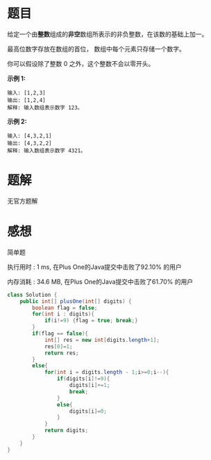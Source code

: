 # 题目

给定一个由**整数**组成的**非空**数组所表示的非负整数，在该数的基础上加一。

最高位数字存放在数组的首位， 数组中每个元素只存储一个数字。

你可以假设除了整数 0 之外，这个整数不会以零开头。

**示例 1:**

```
输入: [1,2,3]
输出: [1,2,4]
解释: 输入数组表示数字 123。
```

**示例 2:**

```
输入: [4,3,2,1]
输出: [4,3,2,2]
解释: 输入数组表示数字 4321。
```

# 题解

无官方题解

# 感想

简单题

执行用时 : 1 ms, 在Plus One的Java提交中击败了92.10% 的用户

内存消耗 : 34.6 MB, 在Plus One的Java提交中击败了61.70% 的用户

```java
class Solution {
    public int[] plusOne(int[] digits) {
        boolean flag = false;
        for(int i : digits){
            if(i!=9) {flag = true; break;}
        }
        if(flag == false){
            int[] res = new int[digits.length+1];
            res[0]=1;
            return res;
        }
        else{
            for(int i = digits.length - 1;i>=0;i--){
                if(digits[i]!=9){
                    digits[i]+=1;
                    break;
                }
                else{
                    digits[i]=0;
                }
            }
            return digits;
        }
    }
}
```

